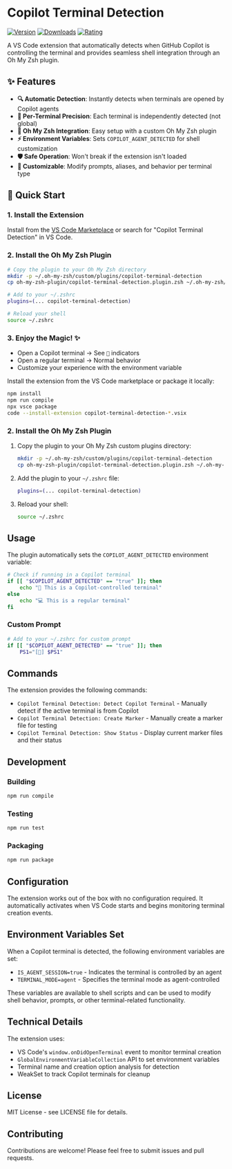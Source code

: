 # Copilot Terminal Detection

[![Version](https://img.shields.io/visual-studio-marketplace/v/erwinkroon.copilot-terminal-detection)](https://marketplace.visualstudio.com/items?itemName=erwinkroon.copilot-terminal-detection)
[![Downloads](https://img.shields.io/visual-studio-marketplace/d/erwinkroon.copilot-terminal-detection)](https://marketplace.visualstudio.com/items?itemName=erwinkroon.copilot-terminal-detection)
[![Rating](https://img.shields.io/visual-studio-marketplace/r/erwinkroon.copilot-terminal-detection)](https://marketplace.visualstudio.com/items?itemName=erwinkroon.copilot-terminal-detection)

A VS Code extension that automatically detects when GitHub Copilot is controlling the terminal and provides seamless shell integration through an Oh My Zsh plugin.

## ✨ Features

- **🔍 Automatic Detection**: Instantly detects when terminals are opened by Copilot agents
- **🎯 Per-Terminal Precision**: Each terminal is independently detected (not global)
- **🐚 Oh My Zsh Integration**: Easy setup with a custom Oh My Zsh plugin
- **⚡ Environment Variables**: Sets `COPILOT_AGENT_DETECTED` for shell customization
- **🛡️ Safe Operation**: Won't break if the extension isn't loaded
- **🎨 Customizable**: Modify prompts, aliases, and behavior per terminal type

## 🚀 Quick Start

### 1. Install the Extension
Install from the [VS Code Marketplace](https://marketplace.visualstudio.com/items?itemName=erwinkroon.copilot-terminal-detection) or search for "Copilot Terminal Detection" in VS Code.

### 2. Install the Oh My Zsh Plugin
```bash
# Copy the plugin to your Oh My Zsh directory
mkdir -p ~/.oh-my-zsh/custom/plugins/copilot-terminal-detection
cp oh-my-zsh-plugin/copilot-terminal-detection.plugin.zsh ~/.oh-my-zsh/custom/plugins/copilot-terminal-detection/

# Add to your ~/.zshrc
plugins=(... copilot-terminal-detection)

# Reload your shell
source ~/.zshrc
```

### 3. Enjoy the Magic! ✨
- Open a Copilot terminal → See `🤖` indicators
- Open a regular terminal → Normal behavior
- Customize your experience with the environment variable

Install the extension from the VS Code marketplace or package it locally:

```bash
npm install
npm run compile
npx vsce package
code --install-extension copilot-terminal-detection-*.vsix
```

### 2. Install the Oh My Zsh Plugin

1. Copy the plugin to your Oh My Zsh custom plugins directory:
   ```bash
   mkdir -p ~/.oh-my-zsh/custom/plugins/copilot-terminal-detection
   cp oh-my-zsh-plugin/copilot-terminal-detection.plugin.zsh ~/.oh-my-zsh/custom/plugins/copilot-terminal-detection/
   ```

2. Add the plugin to your `~/.zshrc` file:
   ```bash
   plugins=(... copilot-terminal-detection)
   ```

3. Reload your shell:
   ```bash
   source ~/.zshrc
   ```

## Usage

The plugin automatically sets the `COPILOT_AGENT_DETECTED` environment variable:

```bash
# Check if running in a Copilot terminal
if [[ "$COPILOT_AGENT_DETECTED" == "true" ]]; then
    echo "🤖 This is a Copilot-controlled terminal"
else
    echo "💻 This is a regular terminal"
fi
```

### Custom Prompt

```bash
# Add to your ~/.zshrc for custom prompt
if [[ "$COPILOT_AGENT_DETECTED" == "true" ]]; then
    PS1="[🤖] $PS1"
```

## Commands

The extension provides the following commands:

- `Copilot Terminal Detection: Detect Copilot Terminal` - Manually detect if the active terminal is from Copilot
- `Copilot Terminal Detection: Create Marker` - Manually create a marker file for testing
- `Copilot Terminal Detection: Show Status` - Display current marker files and their status

## Development

### Building

```bash
npm run compile
```

### Testing

```bash
npm run test
```

### Packaging

```bash
npm run package
```

## Configuration

The extension works out of the box with no configuration required. It automatically activates when VS Code starts and begins monitoring terminal creation events.

## Environment Variables Set

When a Copilot terminal is detected, the following environment variables are set:

- `IS_AGENT_SESSION=true` - Indicates the terminal is controlled by an agent
- `TERMINAL_MODE=agent` - Specifies the terminal mode as agent-controlled

These variables are available to shell scripts and can be used to modify shell behavior, prompts, or other terminal-related functionality.

## Technical Details

The extension uses:
- VS Code's `window.onDidOpenTerminal` event to monitor terminal creation
- `GlobalEnvironmentVariableCollection` API to set environment variables
- Terminal name and creation option analysis for detection
- WeakSet to track Copilot terminals for cleanup

## License

MIT License - see LICENSE file for details.

## Contributing

Contributions are welcome! Please feel free to submit issues and pull requests.
